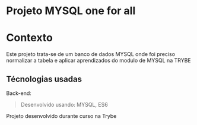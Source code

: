# Projeto MYSQL one for all

# Contexto
Este projeto trata-se de um banco de dados MYSQL onde foi preciso normalizar a tabela e aplicar aprendizados do modulo de MYSQL na TRYBE

## Técnologias usadas

Back-end:
> Desenvolvido usando: MYSQL, ES6

Projeto desenvolvido durante curso na Trybe
